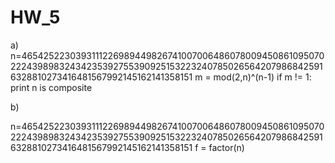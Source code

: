 HW_5
====
a)
n=4654252230393111226989449826741007006486078009450861095070222439898324342353927553909251532232407850265642079868425916328810273416481567992145162141358151
m = mod(2,n)^(n-1)
if m != 1:
  print n is composite
  
  
b)

n=4654252230393111226989449826741007006486078009450861095070222439898324342353927553909251532232407850265642079868425916328810273416481567992145162141358151
f = factor(n)



